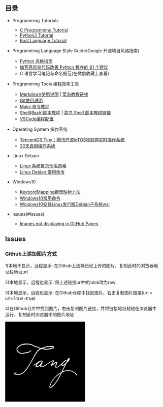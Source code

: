 
## 目录

- Programming Tutorials
  - [C Programming Tutorial](./Documentation/CProgrammingTutorial.md)
  - [Python3 Tutorial](./Documentation/Python3Tutorial.md)
  - [Rust Language Tutorial](./Documentation/RustProgrammingTutorial.md)

- Programming Language Style Guide(Google 开源项目风格指南)
  - [Python 风格指南](https://zh-google-styleguide.readthedocs.io/en/latest/google-python-styleguide/contents/)
  - [编写高质量代码改善 Python 程序的 91 个建议](https://l1nwatch.gitbook.io/writing_solid_python_code_gitbook/)
  - C 语言学习笔记与命名规范(在微信收藏上查看)

- Programming Tools 编程效率工具
  - [Markdown使用说明](./doc/MarkdownUsageInstructions.md) | [菜鸟教程链接](https://www.runoob.com/markdown/md-image.html "")
  - [Git使用说明](./doc/GitUsageInstructions.md.md "")
  - [Make 命令教程](./doc/MakeCommandTutorial.md)
  - [Shell(Bash)脚本教程](./doc/BashLinuxShell.md) | [菜鸟 Shell 脚本教程链接](https://www.runoob.com/linux/linux-shell.html)
  - [VSCode编程配置](./doc/VSCodeConfig.md)

- Operating System 操作系统
  - [TencentOS Tiny：腾讯开源IoTOS物联网实时操作系统](https://github.com/OpenAtomFoundation/TencentOS-tiny)
  - [30天自制操作系统](https://github.com/yourtion/30dayMakeOS)

- Linux Debain
  - [Linux 系统目录命名风格](./doc/LinuxSystemDirectoryNamingStyle.md)
  - [Linux Debian 常用命令](./doc/LinuxDebainCommand.md)

- Windows10
  - [KeybordMapping键盘映射方法](./doc/KeybordMapping.md)
  - [Windows10常用命令](./doc/WindowsCommand.md)
  - [Windows10安装Linux发行版Debian子系统wsl](./Documentation/InstallDebianOnWSL.md)

- Issues(#Issues)
  - [Images not displaying in GitHub Pages](#github上添加图片方式)

## Issues
### Github上添加图片方式
  1)本地不显示，远程显示:  在Github上选择已经上传的图片，复制此时的浏览器地址栏地址url

  2)本地显示，远程也显示:  将上述链接url中的blob改为raw

  3)本地显示，远程也显示:  在Github仓库中找到图片，右击复制图片链接(url = url+?raw=true)

  4)在Github仓库中找到图片，右击复制图片链接，并将链接地址粘贴在浏览器中运行，复制此时浏览器中的图片地址

![tang手写体图片GitHub地址](https://github.com/imtangsheng/tangsheng/raw/main/Resource/tang.png "tang手写体")
